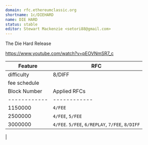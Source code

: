 ```yaml
---
domain: rfc.ethereumclassic.org
shortname: 1c/DIEHARD
name: DIE HARD
status: stable
editor: Stewart Mackenzie <setori88@gmail.com>
---
```


The Die Hard Release

https://www.youtube.com/watch?v=pEOVNmSR7_c

| Feature | RFC |
|---------|-----|
|difficulty| 8/DIFF|
|fee schedule|
  | Block Number | Applied RFCs |
  | ------------ | ------------ |
  | 1150000 | `4/FEE` |
  | 2500000 | `4/FEE`, `5/FEE` |
  | 3000000 | `4/FEE`. `5/FEE`, `6/REPLAY`, `7/FEE`, `8/DIFF` |
|
